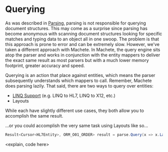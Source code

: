 # Querying

As was described in [Parsing](/using-machete/parsing.md), parsing is not responsible for querying document structures. This may come as a surprise since parsing has become anonymous with scanning document structures looking for specific matches and typing data to an object all in one swoop. The problem is that this approach is prone to error and can be extremely slow. However, we've taken a different approach with Machete. In Machete, the query engine sits atop the parser and works in conjunction with the entity mappers to deliver the exact same result as most parsers but with a much lower memory footprint, greater accuracy and speed.

Querying is an action that place against entities, which means the parser subsequently understands which mappers to call. Remember, Machete does parsing lazily. That said, there are two ways to query over entities:

* [LINQ Support](/linq-support/README.md) \(e.g. LINQ to HL7, LINQ to X12, etc.\)
* Layouts

While each have slightly different use cases, they both allow you to accomplish the same result.

...or you could accomplish the very same task using Layouts like so...

```csharp
Result<Cursor<HL7Entity>, ORM_O01_ORDER> result = parse.Query(x => x.Layout<ORM_O01_ORDER>());
```

&lt;explain, code here&gt;

#### 



